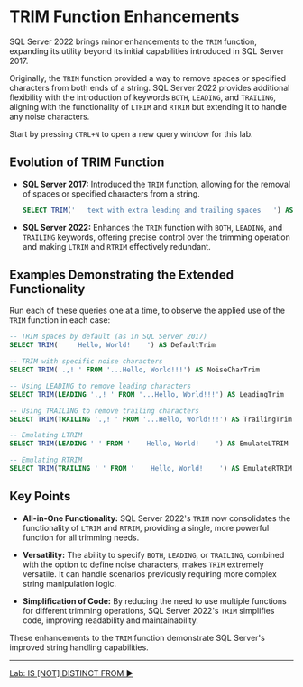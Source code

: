 ﻿# TRIM Function Enhancements

SQL Server 2022 brings minor enhancements to the `TRIM` function, expanding its utility beyond its initial capabilities introduced in SQL Server 2017.

Originally, the `TRIM` function provided a way to remove spaces or specified characters from both ends of a string. SQL Server 2022 provides additional flexibility with the introduction of keywords `BOTH`, `LEADING`, and `TRAILING`, aligning with the functionality of `LTRIM` and `RTRIM` but extending it to handle any noise characters.

Start by pressing `CTRL+N` to open a new query window for this lab.

## Evolution of TRIM Function

- **SQL Server 2017:** Introduced the `TRIM` function, allowing for the removal of spaces or specified characters from a string.
  
  ```sql
  SELECT TRIM('   text with extra leading and trailing spaces   ') AS TrimmedText
  ```

- **SQL Server 2022:** Enhances the `TRIM` function with `BOTH`, `LEADING`, and `TRAILING` keywords, offering precise control over the trimming operation and making `LTRIM` and `RTRIM` effectively redundant.

## Examples Demonstrating the Extended Functionality

Run each of these queries one at a time, to observe the applied use of the `TRIM` function in each case:

```sql
-- TRIM spaces by default (as in SQL Server 2017)
SELECT TRIM('    Hello, World!    ') AS DefaultTrim

-- TRIM with specific noise characters
SELECT TRIM('.,! ' FROM '...Hello, World!!!') AS NoiseCharTrim

-- Using LEADING to remove leading characters
SELECT TRIM(LEADING '.,! ' FROM '...Hello, World!!!') AS LeadingTrim

-- Using TRAILING to remove trailing characters
SELECT TRIM(TRAILING '.,! ' FROM '...Hello, World!!!') AS TrailingTrim

-- Emulating LTRIM
SELECT TRIM(LEADING ' ' FROM '    Hello, World!    ') AS EmulateLTRIM

-- Emulating RTRIM
SELECT TRIM(TRAILING ' ' FROM '    Hello, World!    ') AS EmulateRTRIM
```

## Key Points

- **All-in-One Functionality:** SQL Server 2022's `TRIM` now consolidates the functionality of `LTRIM` and `RTRIM`, providing a single, more powerful function for all trimming needs.
  
- **Versatility:** The ability to specify `BOTH`, `LEADING`, or `TRAILING`, combined with the option to define noise characters, makes `TRIM` extremely versatile. It can handle scenarios previously requiring more complex string manipulation logic.

- **Simplification of Code:** By reducing the need to use multiple functions for different trimming operations, SQL Server 2022's `TRIM` simplifies code, improving readability and maintainability.

These enhancements to the `TRIM` function demonstrate SQL Server's improved string handling capabilities.

___

[Lab: IS [NOT] DISTINCT FROM ▶](https://github.com/lennilobel/sql2022-workshop-hol/blob/main/HOL/1.%20T-SQL%20Enhancements/7.%20IS%20DISTINCT%20FROM.md)